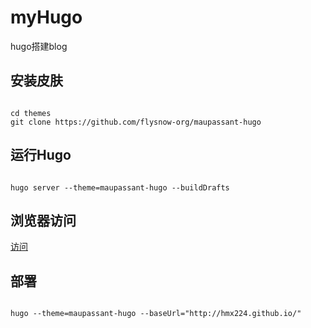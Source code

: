 # myHugo
hugo搭建blog

## 安装皮肤

```cgo

cd themes
git clone https://github.com/flysnow-org/maupassant-hugo

```
## 运行Hugo

```cgo

hugo server --theme=maupassant-hugo --buildDrafts

```

## 浏览器访问
[访问](localhost:1313)

## 部署

```cgo

hugo --theme=maupassant-hugo --baseUrl="http://hmx224.github.io/"

```